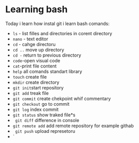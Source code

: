 # Learning bash 
Today i learn how instal git 
i learn bash comands:
- `ls` - list filles and directories in corent directory
- `nano` - text editor
- `cd` - cahge directoru 
- `cd ..` move up directory
- `cd -` return to previous  directory
- `code`-open visual code
- `cat`-print file content
- `help` all comands standart library
- `touch` create file 
- `mkdir` create directory
- `git init`start repository
- `git add` treak file 
- `git commit` create chekpoint whif commentary
- `git checkout` go to commit 
- `git log` index commit
- `git status` show traked file*s 
- ` git diff` difference in console 
- `git remote add` add remote repository for example githab
- ` git push` upload represetoru 
- ` 